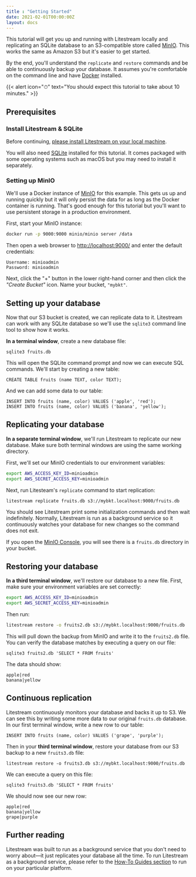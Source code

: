 ```yaml
---
title : "Getting Started"
date: 2021-02-01T00:00:00Z
layout: docs
---
```


This tutorial will get you up and running with Litestream locally and
replicating an SQLite database to an S3-compatible store called
[MinIO](https://min.io/). This works the same as Amazon S3 but it's easier to
get started.

By the end, you'll understand the `replicate` and `restore` commands and be able
to continuously backup your database. It assumes you're comfortable on the
command line and have [Docker](https://www.docker.com/) installed.

{{< alert icon="⏱" text="You should expect this tutorial to take about 10 minutes." >}}


## Prerequisites

### Install Litestream & SQLite

Before continuing, [please install Litestream on your local machine](/install).

You will also need [SQLite](https://sqlite.org/) installed for this tutorial. It
comes packaged with some operating systems such as macOS but you may need to
install it separately.


### Setting up MinIO

We'll use a Docker instance of [MinIO](https://min.io/) for this example. This
gets us up and running quickly but it will only persist the data for as long as
the Docker container is running. That's good enough for this tutorial but you'll
want to use persistent storage in a production environment.

First, start your MinIO instance:

```sh
docker run -p 9000:9000 minio/minio server /data
```

Then open a web browser to <a href="http://localhost:9000/" target="_blank">http://localhost:9000/</a>
and enter the default credentials:

```
Username: minioadmin
Password: minioadmin
```

Next, click the "+" button in the lower right-hand corner and then click the
_"Create Bucket"_ icon. Name your bucket, `"mybkt"`.


## Setting up your database

Now that our S3 bucket is created, we can replicate data to it. Litestream
can work with any SQLite database so we'll use the `sqlite3` command line tool
to show how it works.

**In a terminal window**, create a new database file:

```
sqlite3 fruits.db
```

This will open the SQLite command prompt and now we can execute SQL commands.
We'll start by creating a new table:

```
CREATE TABLE fruits (name TEXT, color TEXT);
```

And we can add some data to our table:

```
INSERT INTO fruits (name, color) VALUES ('apple', 'red');
INSERT INTO fruits (name, color) VALUES ('banana', 'yellow');
```

## Replicating your database

**In a separate terminal window**, we'll run Litestream to replicate our new
database. Make sure both terminal windows are using the same working directory.

First, we'll set our MinIO credentials to our environment variables:

```sh
export AWS_ACCESS_KEY_ID=minioadmin
export AWS_SECRET_ACCESS_KEY=minioadmin
```

Next, run Litesteam's `replicate` command to start replication:

```
litestream replicate fruits.db s3://mybkt.localhost:9000/fruits.db
```

You should see Litestream print some initialization commands and then wait
indefinitely. Normally, Litestream is run as a background service so it
continuously watches your database for new changes so the command does not exit.

If you open the [MinIO Console](http://localhost:9000/minio/mybkt/),
you will see there is a `fruits.db` directory in your bucket.


## Restoring your database

**In a third terminal window**, we'll restore our database to a new file. First,
make sure your environment variables are set correctly:

```sh
export AWS_ACCESS_KEY_ID=minioadmin
export AWS_SECRET_ACCESS_KEY=minioadmin
```

Then run:

```sh
litestream restore -o fruits2.db s3://mybkt.localhost:9000/fruits.db
```

This will pull down the backup from MinIO and write it to the `fruits2.db` file.
You can verify the database matches by executing a query on our file:

```
sqlite3 fruits2.db 'SELECT * FROM fruits'
```

The data should show:

```
apple|red
banana|yellow
```


## Continuous replication

Litestream continuously monitors your database and backs it up to S3. We can
see this by writing some more data to our original `fruits.db` database. In our
first terminal window, write a new row to our table:

```
INSERT INTO fruits (name, color) VALUES ('grape', 'purple');
```

Then in your **third terminal window**, restore your database from our S3 backup
to a new `fruits3.db` file:

```
litestream restore -o fruits3.db s3://mybkt.localhost:9000/fruits.db
```

We can execute a query on this file:

```
sqlite3 fruits3.db 'SELECT * FROM fruits'
```

We should now see our new row:

```
apple|red
banana|yellow
grape|purple
```


## Further reading

Litestream was built to run as a background service that you don't need to worry
about—it just replicates your database all the time. To run Litestream as a
background service, please refer to the [How-To Guides section](/guides) to
run on your particular platform.
